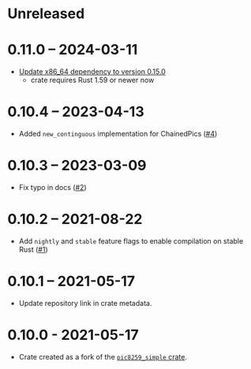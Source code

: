# Unreleased

# 0.11.0 – 2024-03-11

- [Update x86_64 dependency to version 0.15.0](https://github.com/rust-osdev/pic8259/pull/6)
  - crate requires Rust 1.59 or newer now

# 0.10.4 – 2023-04-13

- Added `new_continguous` implementation for ChainedPics ([#4](https://github.com/rust-osdev/pic8259/pull/4))

# 0.10.3 – 2023-03-09

- Fix typo in docs ([#2](https://github.com/rust-osdev/pic8259/pull/2))

# 0.10.2 – 2021-08-22

- Add `nightly` and `stable` feature flags to enable compilation on stable Rust ([#1](https://github.com/rust-osdev/pic8259/pull/1))

# 0.10.1 – 2021-05-17

- Update repository link in crate metadata.

# 0.10.0 - 2021-05-17

- Crate created as a fork of the [`pic8259_simple` crate](https://github.com/emk/toyos-rs/tree/master/crates/pic8259_simple).
